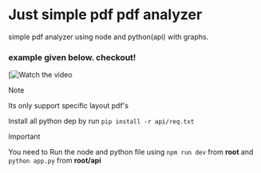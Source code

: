 #       Just simple pdf pdf analyzer
simple pdf analyzer using node and python(api) with graphs.


### example given below. checkout!
[![Watch the video](dump)

> [!NOTE]
> Its only support specific layout pdf's
>
> Install all python dep by run  `pip install -r api/req.txt`

> [!IMPORTANT]
> You need to Run the node and python file
> using `npm run dev` from **root**
> and `python app.py`  from **root/api**
